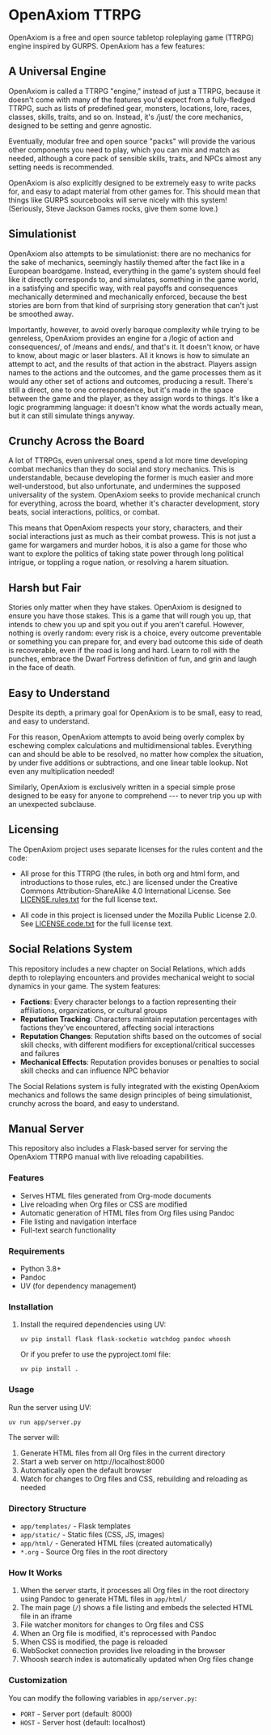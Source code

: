 # OpenAxiom TTRPG

OpenAxiom is a free and open source tabletop roleplaying game (TTRPG) engine inspired by GURPS. OpenAxiom has a few features:

## A Universal Engine

OpenAxiom is called a TTRPG "engine," instead of just a TTRPG, because it doesn't come with many of the features you'd expect from a fully-fledged TTRPG, such as lists of predefined gear, monsters, locations, lore, races, classes, skills, traits, and so on. Instead, it's /just/ the core mechanics, designed to be setting and genre agnostic.

Eventually, modular free and open source "packs" will provide the various other components you need to play, which you can mix and match as needed, although a core pack of sensible skills, traits, and NPCs almost any setting needs is recommended.

OpenAxiom is also explicitly designed to be extremely easy to write packs for, and easy to adapt material from other games for. This should mean that things like GURPS sourcebooks will serve nicely with this system! (Seriously, Steve Jackson Games rocks, give them some love.)

## Simulationist

OpenAxiom also attempts to be simulationist: there are no mechanics for the sake of mechanics, seemingly hastily themed after the fact like in a European boardgame. Instead, everything in the game's system should feel like it directly corresponds to, and simulates, something in the game world, in a satisfying and specific way, with real payoffs and consequences mechanically determined and mechanically enforced, because the best stories are born from that kind of surprising story generation that can't just be smoothed away.

Importantly, however, to avoid overly baroque complexity while trying to be genreless, OpenAxiom provides an engine for a /logic of action and consequences/, of /means and ends/, and that's it. It doesn't know, or have to know, about magic or laser blasters. All it knows is how to simulate an attempt to act, and the results of that action in the abstract. Players assign names to the actions and the outcomes, and the game processes them as it would any other set of actions and outcomes, producing a result. There's still a direct, one to one correspondence, but it's made in the space between the game and the player, as they assign words to things. It's like a logic programming language: it doesn't know what the words actually mean, but it can still simulate things anyway.

## Crunchy Across the Board

A lot of TTRPGs, even universal ones, spend a lot more time developing combat mechanics than they do social and story mechanics. This is understandable, because developing the former is much easier and more well-understood, but also unfortunate, and undermines the supposed universality of the system. OpenAxiom seeks to provide mechanical crunch for everything, across the board, whether it's character development, story beats, social interactions, politics, or combat.

This means that OpenAxiom respects your story, characters, and their social interactions just as much as their combat prowess. This is not just a game for wargamers and murder hobos, it is also a game for those who want to explore the politics of taking state power through long political intrigue, or toppling a rogue nation, or resolving a harem situation.

## Harsh but Fair

Stories only matter when they have stakes. OpenAxiom is designed to ensure you have those stakes. This is a game that will rough you up, that intends to chew you up and spit you out if you aren't careful. However, nothing is overly random: every risk is a choice, every outcome preventable or something you can prepare for, and every bad outcome this side of death is recoverable, even if the road is long and hard. Learn to roll with the punches, embrace the Dwarf Fortress definition of fun, and grin and laugh in the face of death.

## Easy to Understand

Despite its depth, a primary goal for OpenAxiom is to be small, easy to read, and easy to understand.

For this reason, OpenAxiom attempts to avoid being overly complex by eschewing complex calculations and multidimensional tables. Everything can and should be able to be resolved, no matter how complex the situation, by under five additions or subtractions, and one linear table lookup. Not even any multiplication needed!

Similarly, OpenAxiom is exclusively written in a special simple prose designed to be easy for anyone to comprehend --- to never trip you up with an unexpected subclause.

## Licensing

The OpenAxiom project uses separate licenses for the rules content and the code:

- All prose for this TTRPG (the rules, in both org and html form, and introductions to those rules, etc.) are licensed under the Creative Commons Attribution-ShareAlike 4.0 International License. See [LICENSE.rules.txt](LICENSE.rules.txt) for the full license text.

- All code in this project is licensed under the Mozilla Public License 2.0. See [LICENSE.code.txt](LICENSE.code.txt) for the full license text.

## Social Relations System

This repository includes a new chapter on Social Relations, which adds depth to roleplaying encounters and provides mechanical weight to social dynamics in your game. The system features:

- **Factions**: Every character belongs to a faction representing their affiliations, organizations, or cultural groups
- **Reputation Tracking**: Characters maintain reputation percentages with factions they've encountered, affecting social interactions
- **Reputation Changes**: Reputation shifts based on the outcomes of social skill checks, with different modifiers for exceptional/critical successes and failures
- **Mechanical Effects**: Reputation provides bonuses or penalties to social skill checks and can influence NPC behavior

The Social Relations system is fully integrated with the existing OpenAxiom mechanics and follows the same design principles of being simulationist, crunchy across the board, and easy to understand.

## Manual Server

This repository also includes a Flask-based server for serving the OpenAxiom TTRPG manual with live reloading capabilities.

### Features

- Serves HTML files generated from Org-mode documents
- Live reloading when Org files or CSS are modified
- Automatic generation of HTML files from Org files using Pandoc
- File listing and navigation interface
- Full-text search functionality

### Requirements

- Python 3.8+
- Pandoc
- UV (for dependency management)

### Installation

1. Install the required dependencies using UV:
   ```
   uv pip install flask flask-socketio watchdog pandoc whoosh
   ```

   Or if you prefer to use the pyproject.toml file:
   ```
   uv pip install .
   ```

### Usage

Run the server using UV:
```
uv run app/server.py
```

The server will:
1. Generate HTML files from all Org files in the current directory
2. Start a web server on http://localhost:8000
3. Automatically open the default browser
4. Watch for changes to Org files and CSS, rebuilding and reloading as needed

### Directory Structure

- `app/templates/` - Flask templates
- `app/static/` - Static files (CSS, JS, images)
- `app/html/` - Generated HTML files (created automatically)
- `*.org` - Source Org files in the root directory

### How It Works

1. When the server starts, it processes all Org files in the root directory using Pandoc to generate HTML files in `app/html/`
2. The main page (`/`) shows a file listing and embeds the selected HTML file in an iframe
3. File watcher monitors for changes to Org files and CSS
4. When an Org file is modified, it's reprocessed with Pandoc
5. When CSS is modified, the page is reloaded
6. WebSocket connection provides live reloading in the browser
7. Whoosh search index is automatically updated when Org files change

### Customization

You can modify the following variables in `app/server.py`:
- `PORT` - Server port (default: 8000)
- `HOST` - Server host (default: localhost)